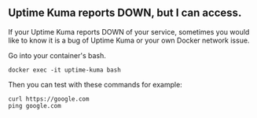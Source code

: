 
## Uptime Kuma reports DOWN, but I can access.

If your Uptime Kuma reports DOWN of your service, sometimes you would like to know it is a bug of Uptime Kuma or your own Docker network issue.

Go into your container's bash.

```
docker exec -it uptime-kuma bash
```

Then you can test with these commands for example:
```
curl https://google.com
ping google.com
```
